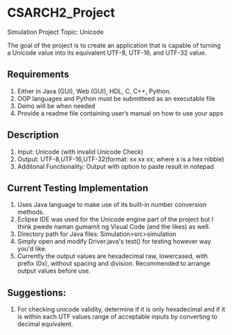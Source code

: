 # CSARCH2_Project
Simulation Project
Topic: Unicode

The goal of the project is to create an application that is capable of turning a Unicode value into its equivalent UTF-8, UTF-16, and UTF-32 value.

## Requirements
1. Either in Java (GUI), Web (GUI), HDL, C, C++, Python.
2. OOP languages and Python must be submitteed as an executable file
3. Demo will be when needed
4. Provide a readme file containing user’s manual on how to use your apps

## Description
1. Input: Unicode (with invalid Unicode Check)
2. Output: UTF-8,UTF-16,UTF-32(format: xx xx xx; where x is a hex nibble)
3. Additonal Functionality: Output with option to paste result in notepad

## Current Testing Implementation
1. Uses Java language to make use of its built-in number conversion methods.
3. Eclipse IDE was used for the Unicode engine part of the project but I think pwede naman gumamit ng Visual Code (and the likes) as well.
4. Directory path for Java files: Simulation>src>simulation
5. Simply open and modify Driver.java's test() for testing however way you'd like.
6. Currently the output values are hexadecimal raw, lowercased, with prefix (0x), without spacing and division. Recommended to arrange output values before use.

## Suggestions:
1. For checking unicode validity, determine if it is only hexadecimal and if it is within each UTF values range of acceptable inputs by converting to decimal equivalent.
